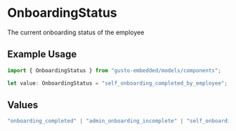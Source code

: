 # OnboardingStatus

The current onboarding status of the employee

## Example Usage

```typescript
import { OnboardingStatus } from "gusto-embedded/models/components";

let value: OnboardingStatus = "self_onboarding_completed_by_employee";
```

## Values

```typescript
"onboarding_completed" | "admin_onboarding_incomplete" | "self_onboarding_pending_invite" | "self_onboarding_invited" | "self_onboarding_invited_started" | "self_onboarding_invited_overdue" | "self_onboarding_completed_by_employee" | "self_onboarding_awaiting_admin_review"
```